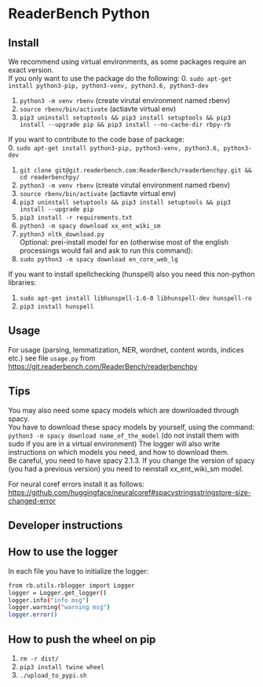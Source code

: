 # ReaderBench Python

## Install
We recommend using virtual environments, as some packages require an exact version.   
If you only want to use the package do the following:
0. `sudo apt-get install python3-pip, python3-venv, python3.6, python3-dev`
1. `python3 -m venv rbenv` (create virutal environment named rbenv)
2. `source rbenv/bin/activate` (actiavte virtual env)
3. `pip3 uninstall setuptools && pip3 install setuptools && pip3 install --upgrade pip && pip3 install --no-cache-dir rbpy-rb`

If you want to contribute to the code base of package:  
0. `sudo apt-get install python3-pip, python3-venv, python3.6, python3-dev`
1. `git clone git@git.readerbench.com:ReaderBench/readerbenchpy.git && cd readerbenchpy/`
2. `python3 -m venv rbenv` (create virutal environment named rbenv)
3. `source rbenv/bin/activate` (actiavte virtual env)
4. `pip3 uninstall setuptools && pip3 install setuptools && pip3 install --upgrade pip`
5. `pip3 install -r requirements.txt` 
6. `python3 -m spacy download xx_ent_wiki_sm`
7. `python3 nltk_download.py`  
Optional: prei-install model for en (otherwise most of the english processings would fail
    and ask to run this command):
8. `sudo python3 -m spacy download en_core_web_lg`

If you want to install spellchecking (hunspell) also you need this non-python libraries:
1. `sudo apt-get install libhunspell-1.6-0 libhunspell-dev hunspell-ro`
2. `pip3 install hunspell`

## Usage
For usage (parsing, lemmatization, NER, wordnet, content words, indices etc.)  see file `usage.py` from 
https://git.readerbench.com/ReaderBench/readerbenchpy

## Tips
You may also need some spacy models which are downloaded through spacy.     
You have to download these spacy models by yourself, using the command:    
`python3 -m spacy download name_of_the_model`   (do not install them with sudo if you are in a virtual environment)
The logger will also write instructions on which models you need, and how to download them.  
Be careful, you need to have spacy 2.1.3. 
If you change the version of spacy (you had a previous version) you need to reinstall xx_ent_wiki_sm model.

For neural coref errors install it as follows: https://github.com/huggingface/neuralcoref#spacystringsstringstore-size-changed-error

## Developer instructions

## How to use the logger
In each file you have to initialize the logger:  
```sh
from rb.utils.rblogger import Logger  
logger = Logger.get_logger() 
logger.info("info msg")
logger.warning("warning msg")  
logger.error()
```
## How to push the wheel on pip
1. `rm -r dist/`
2. `pip3 install twine wheel`
3. `./upload_to_pypi.sh`

